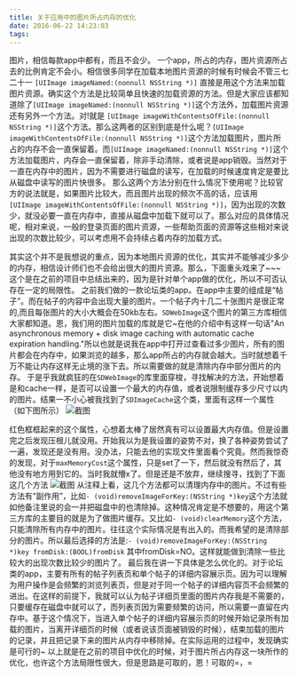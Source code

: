 ```yaml
---
title: 关于应用中的图片所占内存的优化
date: 2016-06-22 14:23:03
tags:
---
```

图片，相信每款app中都有，而且不会少。
一个app，所占的内存，图片资源所占去的比例肯定不会小。相信很多同学在加载本地图片资源的时候有时候会不管三七二十一 `[UIImage imageNamed:(nonnull NSString *)]` 直接是用这个方法来加载图片资源。确实这个方法是比较简单且快速的加载资源的方法。但是大家应该都知道除了`[UIImage imageNamed:(nonnull NSString *)]`这个方法外，加载图片资源还有另外一个方法。对!就是 `[UIImage imageWithContentsOfFile:(nonnull NSString *)]`这个方法。那么这两者的区别到底是什么呢？`[UIImage imageWithContentsOfFile:(nonnull NSString *)]`这个方法加载图片，图片所占的内存不会一直保留着。而`[UIImage imageNamed:(nonnull NSString *)]`这个方法加载图片，内存会一直保留着，除非手动清除，或者说是app销毁。当然对于一直在内存中的图片，因为不需要进行磁盘的读写，在加载的时候速度肯定是要比从磁盘中读写的图片快很多。<!--more-->
那么这两个方法分别在什么情况下使用呢？比较官方的说法就是，如果图片比较大，而且图片出现的频次不高的话，应该用`[UIImage imageWithContentsOfFile:(nonnull NSString *)]`，因为出现的次数少，就没必要一直在内存中，直接从磁盘中加载下就可以了。那么对应的具体情况呢，相对来说，一般的登录页面的图片资源，一些帮助页面的资源等这些相对来说出现的次数比较少，可以考虑用不会持续占着内存的加载方式。

其实这个并不是我想说的重点，因为本地图片资源的优化，其实并不能够减少多少的内存，相信设计师们也不会给出很大的图片资源。那么，下面重头戏来了~~~
这个是在之前的项目中总结出来的，因为是针对单个app做的优化，所以不可否认存在一定的局限性。
之前我们做的一款论坛类的app。在app中主要的组成是“帖子”。而在帖子的内容中会出现大量的图片。一个帖子内十几二十张图片是很正常的,而且每张图片的大小大概会在50kb左右。`SDWebImage`这个图片的第三方库相信大家都知道。恩，我们用的图片加载的库就是它~在他的介绍中有这样一句话"An asynchronous memory + disk image caching with automatic cache expiration handling."所以也就是说我在app中打开过查看过多少图片，所有的图片都会在内存中，如果浏览的越多，那么app所占的内存就会越大。当时就想着千万不能让内存这样无止境的涨下去。所以需要做的就是清除内存中部分图片的内存。
于是乎我就疯狂的在`SDWebImage`的库里面穿梭，寻找解决的方法，开始想着是和cache一样，是否可以设置一个最大的内存值，或者说限制缓存多少尺寸以内的图片。结果一不小心被我找到了`SDImageCache`这个类，里面有这样一个属性（如下图所示）
![截图](http://7xrcp9.com1.z0.glb.clouddn.com/blogblogQQ20160622-0%402x.png?imageView2/2/w/600/q/75)

红色框框起来的这个属性，心想着太棒了居然真有可以设置最大内存值。但是设置完之后发现压根儿就没用。开始我以为是我设置的姿势不对，换了各种姿势尝试了一遍，发现还是没有用。没办法，只能去他的实现文件里面看个究竟。然而我惊奇的发现，对于`maxMemoryCost`这个属性，只是set了一下，然后就没有然后了，其他没有地方用到它的。当时我就懵x了。但是还是不放弃，继续搜寻，找到了下面这几个方法
![截图](http://7xrcp9.com1.z0.glb.clouddn.com/blogblogQQ20160622-3%402x.png?imageView2/2/w/600/q/75)
从注释上看，这几个方法都可以清理内存中的图片。不过有些方法有“副作用”，比如`- (void)removeImageForKey:(NSString *)key`这个方法就如他备注里说的会一并把磁盘中的也清除掉。这种情况肯定是不想要的，用这个第三方库的主要目的就是为了做图片缓存。又比如`- (void)clearMemory`这个方法，只能清除所有内存中的图片。往往这个实际情况是有出入的。而我希望的是清除部分的图片。所以最后选择的方法是:`- (void)removeImageForKey:(NSString *)key fromDisk:(BOOL)fromDisk` 其中fromDisk=NO。这样就能做到清除一些比较大的出现次数比较少的图片了。
最后我在讲一下具体是怎么优化的。对于论坛类的app，主要有所有的帖子列表页和单个帖子的详细内容展示页。因为可以理解为用户操作是会频繁的浏览列表页，但是对于同一个帖子的详细内容页不会频繁的进出。在这样的前提下，我就可以认为帖子详细页里面的图片内存我是不需要的，只要缓存在磁盘中就可以了，而列表页因为需要频繁的访问，所以需要一直留在内存中。基于这个情况下，当进入单个帖子的详细内容展示页的时候开始记录所有加载的图片，当离开详细页的时候（或者说该页面被销毁的时候），结束加载的图片的记录，并且把记录下来的图片从内存中移除掉。在实际运用的过程中，发现确实是可行的~
以上就是在之前的项目中优化的时候，对于图片所占内存这一块所作的优化，也许这个方法局限性很大，但是思路是可取的，恩！可取的=，=